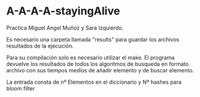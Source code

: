 # A-A-A-A-stayingAlive
Practica Miguel Angel Muñoz y Sara Izquierdo.

Es necesario una carpeta llamada "results" para guardar los archivos resultados de la ejecución.

Para su compilación solo es necesario utilizar el make. El programa devuelve los resultados de todos los algoritmos de busqueda en formato archivo con sus tiempos medios de añadir elemento y de buscar elemento. 

La entrada consta de nº Elementos en el diccionario y Nº hashes para bloom filter

